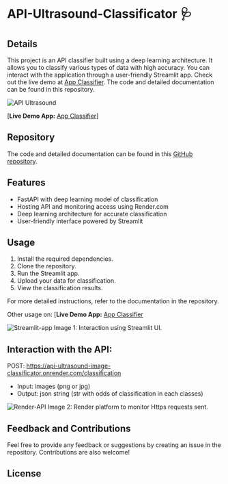 # API-Ultrasound-Classificator 🩺

## Details

This project is an API classifier built using a deep learning architecture. It allows you to classify various types of data with high accuracy. You can interact with the application through a user-friendly Streamlit app. Check out the live demo at [App Classifier](https://m-ballabio1-web-app-classificator-main-0ebnyd.streamlit.app/). The code and detailed documentation can be found in this repository.

![API Ultrasound](https://github.com/M-ballabio1/API-Ultrasound-Classificator/assets/78934727/e138734e-f606-4185-be45-155a3a049d04)

[**Live Demo App:** [App Classifier](https://m-ballabio1-web-app-classificator-main-0ebnyd.streamlit.app/)]

## Repository

The code and detailed documentation can be found in this [GitHub repository](https://github.com/M-ballabio1/API-Ultrasound-Classificator).

## Features

- FastAPI with deep learning model of classification
- Hosting API and monitoring access using Render.com
- Deep learning architecture for accurate classification
- User-friendly interface powered by Streamlit

## Usage

1. Install the required dependencies.
2. Clone the repository.
3. Run the Streamlit app.
4. Upload your data for classification.
5. View the classification results.

For more detailed instructions, refer to the documentation in the repository.

Other usage on: [**Live Demo App:** [App Classifier](https://m-ballabio1-web-app-classificator-main-0ebnyd.streamlit.app/)

![Streamlit-app](https://github.com/M-ballabio1/API-Ultrasound-Classificator/assets/78934727/d2832f2c-7a0c-4c8c-8a23-0c058a5c633f)
Image 1: Interaction using Streamlit UI.

## Interaction with the API:

POST: https://api-ultrasound-image-classificator.onrender.com/classification
- Input: images (png or jpg)
- Output: json string (str with odds of classification in each classes)

![Render-API](https://github.com/M-ballabio1/API-Ultrasound-Classificator/assets/78934727/536dff65-7a67-4fa1-81a2-13c01552710d)
Image 2: Render platform to monitor Https requests sent.

## Feedback and Contributions

Feel free to provide any feedback or suggestions by creating an issue in the repository. Contributions are also welcome!

## License


